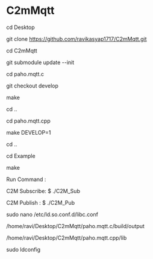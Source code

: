 # C2mMqtt

cd Desktop

git clone https://github.com/ravikasyap1717/C2mMqtt.git

cd C2mMqtt

git submodule update --init

cd paho.mqtt.c

git checkout develop

make

cd ..

cd paho.mqtt.cpp

make DEVELOP=1

cd ..

cd Example

make

Run Command :

C2M Subscribe:
	$ ./C2M_Sub

C2M Publish :
	$ ./C2M_Pub

sudo nano /etc/ld.so.conf.d/libc.conf

/home/ravi/Desktop/C2mMqtt/paho.mqtt.c/build/output

/home/ravi/Desktop/C2mMqtt/paho.mqtt.cpp/lib

sudo ldconfig
